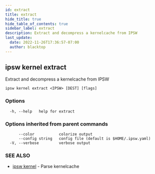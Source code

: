 ```yaml
---
id: extract
title: extract
hide_title: true
hide_table_of_contents: true
sidebar_label: extract
description: Extract and decompress a kernelcache from IPSW
last_update:
  date: 2022-11-26T17:36:57-07:00
  author: blacktop
---
```

## ipsw kernel extract

Extract and decompress a kernelcache from IPSW

```
ipsw kernel extract <IPSW> [DEST] [flags]
```

### Options

```
  -h, --help   help for extract
```

### Options inherited from parent commands

```
      --color           colorize output
      --config string   config file (default is $HOME/.ipsw.yaml)
  -V, --verbose         verbose output
```

### SEE ALSO

* [ipsw kernel](/docs/cli/ipsw/kernel)	 - Parse kernelcache

